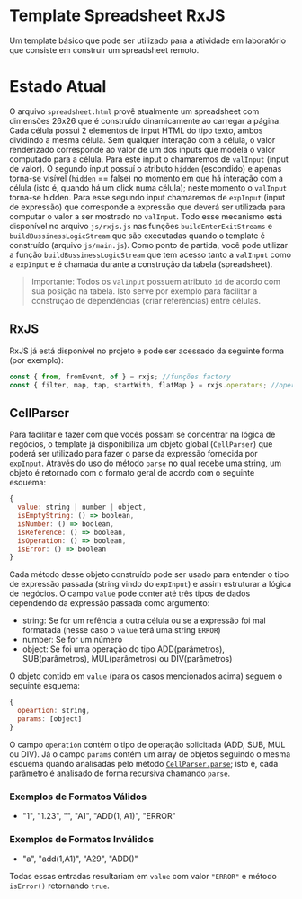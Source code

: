 # Template Spreadsheet RxJS
Um template básico que pode ser utilizado para a atividade em laboratório que consiste em construir um spreadsheet remoto.

# Estado Atual
O arquivo `spreadsheet.html` provê atualmente um spreadsheet com dimensões 26x26 que é construído dinamicamente ao carregar a página. Cada célula possui 2 elementos de input HTML do tipo texto, ambos dividindo a mesma célula. Sem qualquer interação com a célula, o valor renderizado corresponde ao valor de um dos inputs que modela o valor computado para a célula. Para este input o chamaremos de `valInput` (input de valor). O segundo input possuí o atributo `hidden` (escondido) e apenas torna-se visível (`hidden` == false) no momento em que há interação com a célula (isto é, quando há um click numa célula); neste momento o `valInput` torna-se hidden. Para esse segundo input chamaremos de `expInput` (input de expressão) que corresponde a expressão que deverá ser utilizada para computar o valor a ser mostrado no `valInput`. Todo esse mecanismo está disponível no arquivo `js/rxjs.js` nas funções `buildEnterExitStreams` e `buildBussinessLogicStream` que são executadas quando o template é construído (arquivo `js/main.js`). Como ponto de partida, você pode utilizar a função `buildBussinessLogicStream` que tem acesso tanto a `valInput` como a `expInput` e é chamada durante a construção da tabela (spreadsheet).

> Importante: Todos os `valInput` possuem atributo `id` de acordo com sua posição na tabela. Isto serve por exemplo para facilitar a construção de dependências (criar referências) entre células.

## RxJS
RxJS já está disponível no projeto e pode ser acessado da seguinte forma (por exemplo):

```javascript
const { from, fromEvent, of } = rxjs; //funções factory
const { filter, map, tap, startWith, flatMap } = rxjs.operators; //operadores de pipeline
```

## CellParser
Para facilitar e fazer com que vocês possam se concentrar na lógica de negócios, o template já disponibiliza um objeto global (`CellParser`) que poderá ser utilizado para fazer o parse da expressão fornecida por `expInput`. Através do uso do método `parse` no qual recebe uma string, um objeto é retornado com o formato geral de acordo com o seguinte esquema:

```javascript
{
  value: string | number | object,
  isEmptyString: () => boolean,
  isNumber: () => boolean,
  isReference: () => boolean,
  isOperation: () => boolean,
  isError: () => boolean
}
```

Cada método desse objeto construído pode ser usado para entender o tipo de expressão passada (string vindo do `expInput`) e assim estruturar a lógica de negócios. O campo `value` pode conter até três tipos de dados dependendo da expressão passada como argumento:

* string: Se for um refência a outra célula ou se a expressão foi mal formatada (nesse caso o `value` terá uma string `ERROR`)
* number: Se for um número
* object: Se foi uma operação do tipo ADD(parâmetros), SUB(parâmetros), MUL(parâmetros) ou DIV(parâmetros)

O objeto contido em `value` (para os casos mencionados acima) seguem o seguinte esquema:
```javascript
{
  opeartion: string,
  params: [object]
}
```
O campo `operation` contém o tipo de operação solicitada (ADD, SUB, MUL ou DIV). Já o campo `params` contém um array de objetos seguindo o mesma esquema quando analisadas pelo método [`CellParser.parse`](#cellparser); isto é, cada parâmetro é analisado de forma recursiva chamando `parse`.

### Exemplos de Formatos Válidos
* "1", "1.23", "", "A1", "ADD(1, A1)", "ERROR"

### Exemplos de Formatos Inválidos
* "a", "add(1,A1)", "A29", "ADD()"

Todas essas entradas resultariam em `value` com valor `"ERROR"` e método `isError()` retornando `true`.

